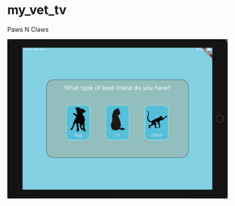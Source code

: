# my_vet_tv

Paws N Claws

![alt text](https://github.com/bminton3/Paws-N-Claws/blob/master/assets/pawsNClawsFirst.jpg)